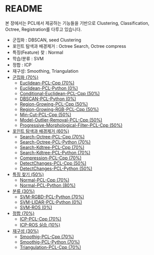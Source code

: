 # README

본 장에서는 PCL에서 제공하는 기능들을 기반으로 Clustering, Classification, Octree, Registration를 다루고 있습니다.

* 군집화 : DBSCAN, seed Clustering 
* 포인트 탐색과 배경제거 : Octree Search, Octree compress
* 특징\(Feature\) 찾 : Normal 
* 학습/분류 : SVM 
* 정합 : ICP
* 재구성: Smoothing, Triangulation 
* [군집화  \(70%\)](part02-chapter01/)
  * [Euclidean-PCL-Cpp  \(70%\)](part02-chapter01/part02-chapter01-euclidean-pcl-cpp.md)
  * [Euclidean-PCL-Python \(0%\)](part02-chapter01/part02-chapter01-euclidean-pcl-python.md)
  * [Conditional-Euclidean-PCL-Cpp  \(50%\)](https://github.com/adioshun/gitBook_Tutorial_PCL/tree/1b944e0fc04f2382d170a687ab3b9a679a513a21/Intermediate/Part02-Chapter01-Conditional-Euclidean-PCL-Cpp.md)
  * [DBSCAN-PCL-Python \(0%\)](part02-chapter01/part02-chapter01-dbscan-pcl-python.md)
  * [Region-Growing-PCL-Cpp \(50%\)](https://github.com/adioshun/gitBook_Tutorial_PCL/tree/1b944e0fc04f2382d170a687ab3b9a679a513a21/Intermediate/Part02-Chapter01-Region-Growing-PCL-Cpp.md)
  * [Region-Growing-RGB-PCL-Cpp \(50%\)](https://github.com/adioshun/gitBook_Tutorial_PCL/tree/1b944e0fc04f2382d170a687ab3b9a679a513a21/Intermediate/Part02-Chapter01-Region-Growing-RGB-PCL-Cpp.md)
  * [Min-Cut-PCL-Cpp \(50%\)](https://github.com/adioshun/gitBook_Tutorial_PCL/tree/1b944e0fc04f2382d170a687ab3b9a679a513a21/Intermediate/Part02-Chapter01-Min-Cut-PCL-Cpp.md)
  * [Model-Outlier-Removal-PCL-Cpp \(50%\)](https://github.com/adioshun/gitBook_Tutorial_PCL/tree/1b944e0fc04f2382d170a687ab3b9a679a513a21/Intermediate/Part02-Chapter01-Model-Outlier-Removal-PCL-Cpp.md)
  * [Progressive-Morphological-Filter-PCL-Cpp \(50%\)](https://github.com/adioshun/gitBook_Tutorial_PCL/tree/1b944e0fc04f2382d170a687ab3b9a679a513a21/Intermediate/Part02-Chapter01-Progressive-Morphological-Filter-PCL-Cpp.md)
* [포인트 탐색과 배경제거 \(60%\)](part02-chapter02/)
  * [Search-Octree-PCL-Cpp  \(70%\)](part02-chapter02/part02-chapter02-search-octree-pcl-cpp.md)
  * [Search-Octree-PCL-Python  \(70%\)](part02-chapter02/part02-chapter02-search-octree-pcl-python.md)
  * [Search-Kdtree-PCL-Cpp  \(70%\)](part02-chapter02/part02-chapter02-search-kdtree-pcl-cpp.md)
  * [Search-Kdtree-PCL-Python  \(70%\)](part02-chapter02/part02-chapter02-search-kdtree-pcl-python.md)
  * [Compression-PCL-Cpp  \(70%\)](part02-chapter02/part02-chapter02-compression-pcl-cpp.md)
  * [DetectChanges-PCL-Cpp  \(50%\)](part02-chapter02/part02-chapter02-detectchanges-pcl-cpp.md)
  * [DetectChanges-PCL-Python \(50%\)](part02-chapter02/part02-chapter02-detectchanges-pcl-python.md)
* [특징 찾기 \(50%\)](part02-chapter03/)
  * [Normal-PCL-Cpp \(70%\)](part02-chapter03/part02-chapter03-normal-pcl-cpp.md)
  * [Normal-PCL-Python \(80%\)](part02-chapter03/part02-chapter03-normal-pcl-python.md)
* [분류 \(30%\)](part02-chapter04/)
  * [SVM-RGBD-PCL-Python  \(70%\)](part02-chapter04/part02-chapter04-svm-rgbd-pcl-python.md)
  * [SVM-LIDAR-PCL-Python \(0%\)](https://github.com/adioshun/gitBook_Tutorial_PCL/tree/1b944e0fc04f2382d170a687ab3b9a679a513a21/Intermediate/Part02-Chapter04-SVM-LIDAR-PCL-Python.md)
  * [SVM-ROS \(0%\)](part02-chapter04/part02-chapter04-svm-ros.md)
* [정합 \(70%\)](part02-chapter05/)
  * [ICP-PCL-Cpp \(70%\)](part02-chapter05/part02-chapter05-icp-pcl-cpp.md)
  * [ICP-ROS 실습 \(10%\)](part02-chapter05/part02-chapter05-icp-practice.md)
* [재구성 \(30%\)](part02-chapter06/)
  * [Smoothig-PCL-Cpp  \(70%\)](part02-chapter06/part02-chapter06-smoothig-pcl-cpp.md)
  * [Smoothig-PCL-Python  \(70%\)](part02-chapter06/part02-chapter06-smoothig-pcl-python.md)
  * [Triangulation-PCL-Cpp  \(70%\)](part02-chapter06/part02-chapter06-triangulation-pcl-cpp.md)


